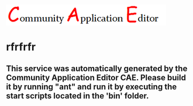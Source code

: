 ![CAE](https://github.com/CAETESTRWTH/CAE-Deployment-Temp/blob/master/microservice-14/img/logo.png)  

rfrfrfr
===================


This service was automatically generated by the Community Application Editor CAE. Please build it by running "ant" and run it by executing the start scripts located in the 'bin' folder.
---------------
